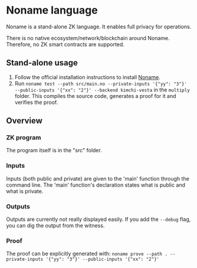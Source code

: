 # Noname language

Noname is a stand-alone ZK language. It enables full privacy for operations.

There is no native ecosystem/network/blockchain around Noname. Therefore, no ZK smart contracts are supported.

## Stand-alone usage

1. Follow the official installation instructions to install [Noname](https://github.com/zksecurity/noname?tab=readme-ov-file#quick-start).
1. Run `noname test --path src/main.no --private-inputs '{"yy": "3"}' --public-inputs '{"xx": "2"}' --backend kimchi-vesta` in the `multiply` folder. This compiles the source code, generates a proof for it and verifies the proof.

## Overview

### ZK program

The program itself is in the "src" folder.

### Inputs

Inputs (both public and private) are given to the 'main' function through the command line. The 'main' function's declaration states what is public and what is private.

### Outputs

Outputs are currently not really displayed easily. If you add the `--debug` flag, you can dig the output from the witness.

### Proof

The proof can be explicitly generated with: `noname prove --path . --private-inputs '{"yy": "3"}' --public-inputs '{"xx": "2"}' `
